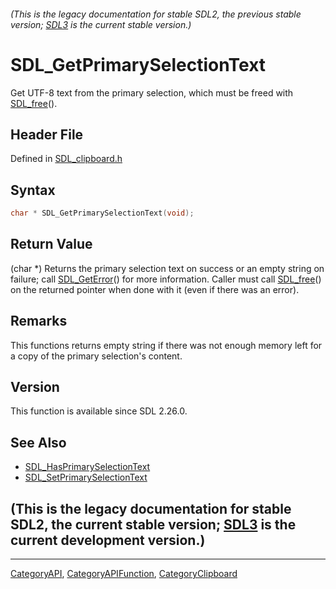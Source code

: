 ###### (This is the legacy documentation for stable SDL2, the previous stable version; [SDL3](https://wiki.libsdl.org/SDL3/) is the current stable version.)
# SDL_GetPrimarySelectionText

Get UTF-8 text from the primary selection, which must be freed with [SDL_free](SDL_free)().

## Header File

Defined in [SDL_clipboard.h](https://github.com/libsdl-org/SDL/blob/SDL2/include/SDL_clipboard.h)

## Syntax

```c
char * SDL_GetPrimarySelectionText(void);
```

## Return Value

(char *) Returns the primary selection text on success or an empty string
on failure; call [SDL_GetError](SDL_GetError)() for more information.
Caller must call [SDL_free](SDL_free)() on the returned pointer when done
with it (even if there was an error).

## Remarks

This functions returns empty string if there was not enough memory left for
a copy of the primary selection's content.

## Version

This function is available since SDL 2.26.0.

## See Also

- [SDL_HasPrimarySelectionText](SDL_HasPrimarySelectionText)
- [SDL_SetPrimarySelectionText](SDL_SetPrimarySelectionText)


## (This is the legacy documentation for stable SDL2, the current stable version; [SDL3](https://wiki.libsdl.org/SDL3/) is the current development version.)



----
[CategoryAPI](CategoryAPI), [CategoryAPIFunction](CategoryAPIFunction), [CategoryClipboard](CategoryClipboard)

